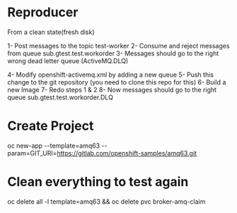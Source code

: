 # Reproducer

From a clean state(fresh disk)

1- Post messages to the topic test-worker
2- Consume and reject messages from queue sub.gtest.test.workorder
3- Messages should go to the right wrong dead letter queue (ActiveMQ.DLQ)

4- Modify openshift-activemq.xml by adding a new queue
5- Push this change to the git repository (you need to clone this repo for this)
6- Build a new Image
7- Redo steps 1 & 2
8- Now messages should go to the right queue sub.gtest.test.workorder.DLQ


# Create Project 
oc new-app --template=amq63 --param=GIT_URI=https://gitlab.com/openshift-samples/amq63.git

# Clean everything to test again
oc delete all -l template=amq63 && oc delete pvc broker-amq-claim

